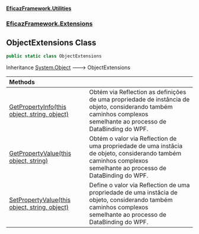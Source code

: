 #### [EficazFramework.Utilities](EficazFrameworkUtilities.md 'EficazFramework Utilities')
### [EficazFramework.Extensions](EficazFrameworkUtilities.md#EficazFramework.Extensions 'EficazFramework.Extensions')

## ObjectExtensions Class

```csharp
public static class ObjectExtensions
```

Inheritance [System.Object](https://docs.microsoft.com/en-us/dotnet/api/System.Object 'System.Object') &#129106; ObjectExtensions

| Methods | |
| :--- | :--- |
| [GetPropertyInfo(this object, string, object)](ObjectExtensions.GetPropertyInfo(thisobject,string,object).md 'EficazFramework.Extensions.ObjectExtensions.GetPropertyInfo(this object, string, object)') | Obtém via Reflection as definições de uma propriedade de instância de objeto, considerando também caminhos complexos<br/>semelhante ao processo de DataBinding do WPF. |
| [GetPropertyValue(this object, string)](ObjectExtensions.GetPropertyValue(thisobject,string).md 'EficazFramework.Extensions.ObjectExtensions.GetPropertyValue(this object, string)') | Obtém o valor via Reflection de uma propriedade de uma instâcia de objeto, considerando também caminhos complexos<br/>semelhante ao processo de DataBinding do WPF. |
| [SetPropertyValue(this object, string, object)](ObjectExtensions.SetPropertyValue(thisobject,string,object).md 'EficazFramework.Extensions.ObjectExtensions.SetPropertyValue(this object, string, object)') | Define o valor via Reflection de uma propriedade de uma instâcia de objeto, considerando também caminhos complexos<br/>semelhante ao processo de DataBinding do WPF. |
